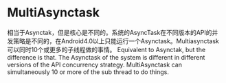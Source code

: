 # MultiAsynctask
相当于Asynctak，但是核心是不同的。系统的AsyncTask在不同版本的API的并发策略是不同的，在Android4.0以上只能运行一个Asynctask。Multiasynctask可以同时10个或更多的子线程做的事情。   Equivalent to Asynctak, but the difference is that. The Asynctask of the system is different in different versions of the API concurrency strategy. MultiAsynctask can simultaneously 10 or more of the sub thread to do things.
